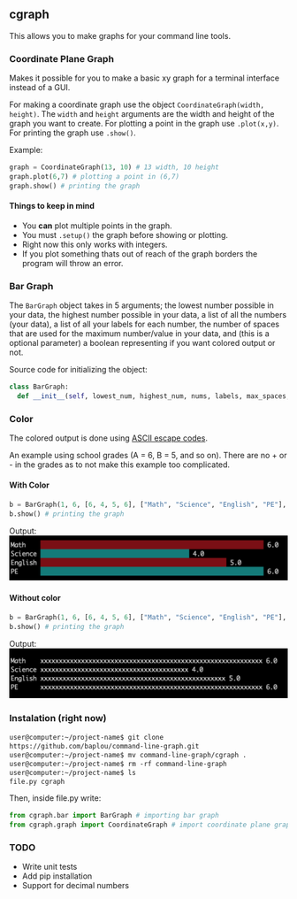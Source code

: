 ## cgraph
This allows you to make graphs for your command line tools.

### Coordinate Plane Graph
Makes it possible for you to make a basic xy graph for a terminal interface instead of a GUI.

For making a coordinate graph use the object `CoordinateGraph(width, height)`.
The `width` and `height` arguments are the width and height of the graph you want to create.
For plotting a point in the graph use `.plot(x,y)`.
For printing the graph use `.show()`.

Example:
```python
graph = CoordinateGraph(13, 10) # 13 width, 10 height
graph.plot(6,7) # plotting a point in (6,7)
graph.show() # printing the graph
```

#### Things to keep in mind
* You **can** plot multiple points in the graph.
* You must `.setup()` the graph before showing or plotting.
* Right now this only works with integers.
* If you plot something thats out of reach of the graph borders the program will throw an error.

### Bar Graph
The `BarGraph` object takes in 5 arguments; the lowest number possible in your data,
the highest number possible in your data, a list of all the numbers (your data), a
list of all your labels for each number, the number of spaces that are used for the 
maximum number/value in your data, and (this is a optional parameter) a boolean 
representing if you want colored output or not.

Source code for initializing the object:
```python
class BarGraph:
  def __init__(self, lowest_num, highest_num, nums, labels, max_spaces, color=True):
```

### Color

The colored output is done using [ASCII escape codes](https://en.wikipedia.org/wiki/ANSI_escape_code).

An example using school grades (A = 6, B = 5, and so on). There are no + or - in the grades as to
not make this example too complicated.

#### With Color
```python
b = BarGraph(1, 6, [6, 4, 5, 6], ["Math", "Science", "English", "PE"], 50) # making the graph
b.show() # printing the graph
```

Output:
![](https://github.com/baplou/cgraph/blob/master/images/example-color.png?raw=true)


#### Without color
```python
b = BarGraph(1, 6, [6, 4, 5, 6], ["Math", "Science", "English", "PE"], 50, False) # making the graph
b.show() # printing the graph
```

Output:
![](https://github.com/baplou/cgraph/blob/master/images/example-nocolor.png?raw=true)

### Instalation (right now)
```
user@computer:~/project-name$ git clone https://github.com/baplou/command-line-graph.git
user@computer:~/project-name$ mv command-line-graph/cgraph .
user@computer:~/project-name$ rm -rf command-line-graph
user@computer:~/project-name$ ls
file.py cgraph
```
Then, inside file.py write:
```python
from cgraph.bar import BarGraph # importing bar graph
from cgraph.graph import CoordinateGraph # import coordinate plane graph
```

### TODO
* Write unit tests
* Add pip installation
* Support for decimal numbers
